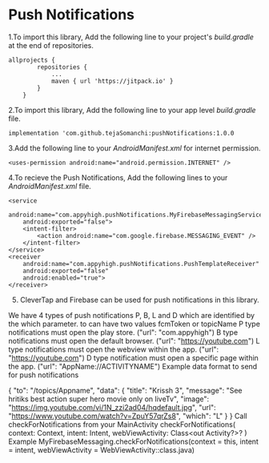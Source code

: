 
# Push Notifications

1.To import this library, Add the following line to your project's *build.gradle* at the end of repositories.
```
allprojects {
		repositories {
			...
			maven { url 'https://jitpack.io' }
		}
	}

```
2.To import this library, Add the following line to your app level *build.gradle* file.
```
implementation 'com.github.tejaSomanchi:pushNotifications:1.0.0

```
3.Add the following line to your *AndroidManifest.xml* for internet permission.

```
<uses-permission android:name="android.permission.INTERNET" />
```

4.To recieve the Push Notifications, Add the following lines to your *AndroidManifest.xml* file.

```
<service
    android:name="com.appyhigh.pushNotifications.MyFirebaseMessagingService"
    android:exported="false">
    <intent-filter>
        <action android:name="com.google.firebase.MESSAGING_EVENT" />
    </intent-filter>
</service>
<receiver
    android:name="com.appyhigh.pushNotifications.PushTemplateReceiver"
    android:exported="false"
    android:enabled="true">
</receiver>
```


5. CleverTap and Firebase can be used for push notifications in this library.

We have 4 types of push notifications P, B, L and D which are identified by the which parameter.
to can have two values fcmToken or topicName
P type notifications must open the play store. ("url": "com.appyhigh")
B type notifications must open the default browser. ("url": "https://youtube.com")
L type notifications must open the webview within the app. ("url": "https://youtube.com")
D type notification must open a specific page within the app. ("url": "AppName://ACTIVITYNAME")
Example data format to send for push notifications

{
  "to": "/topics/Appname",
  "data": {
    "title": "Krissh 3",
    "message": "See hritiks best action super hero movie only on liveTv",
    "image": "https://img.youtube.com/vi/1N_zzi2ad04/hqdefault.jpg",
    "url": "https://www.youtube.com/watch?v=ZpuY57qrZs8",
    "which": "L"
  }
}
Call checkForNotifications from your MainActivity
checkForNotifications(
            context: Context,
            intent: Intent,
            webViewActivity: Class<out Activity?>?
        )
Example
MyFirebaseMessaging.checkForNotifications(context = this, intent = intent, webViewActivity = WebViewActivity::class.java)


